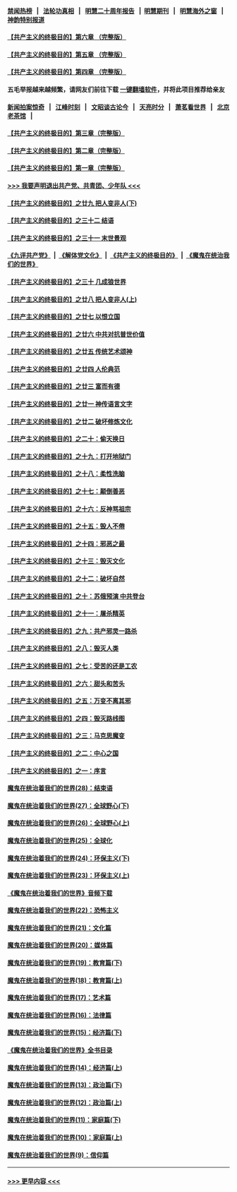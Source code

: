 #### [禁闻热榜](热点新闻.md?=0)  &nbsp;&nbsp;|&nbsp;&nbsp; [法轮功真相](https://github.com/gfw-breaker/truth/blob/master/README.md?=0) &nbsp;&nbsp;|&nbsp;&nbsp; [明慧二十周年报告](https://github.com/gfw-breaker/mh-reports/blob/master/README.md?=0) &nbsp;&nbsp;|&nbsp;&nbsp;[明慧期刊](https://github.com/gfw-breaker/mh-qikan) &nbsp;&nbsp;|&nbsp;&nbsp; [明慧海外之窗](https://github.com/gfw-breaker/mh-news/blob/master/README.md?=0) &nbsp;&nbsp;|&nbsp;&nbsp; [神韵特别报道](https://github.com/gfw-breaker/mh-news/blob/master/shenyun.md?=0)
#### [【共产主义的终极目的】第六章 （完整版）](../pages/nsc422/n11428913.md?t=03110631) 
#### [【共产主义的终极目的】第五章 （完整版）](../pages/nsc422/n11428912.md?t=03110631) 
#### [【共产主义的终极目的】第四章 （完整版）](../pages/nsc422/n11428907.md?t=03110631) 
#### 五毛举报越来越频繁，请网友们前往下载 [一键翻墙软件](https://github.com/gfw-breaker/ssr-accounts)，并将此项目推荐给亲友
#### [新闻拍案惊奇](https://github.com/gfw-breaker/banned-news/blob/master/pages/link4.md) &nbsp;&nbsp;|&nbsp;&nbsp; [江峰时刻](https://github.com/gfw-breaker/banned-news/blob/master/pages/link4.md) &nbsp;&nbsp;|&nbsp;&nbsp; [文昭谈古论今](https://github.com/gfw-breaker/banned-news/blob/master/pages/link4.md) &nbsp;&nbsp;|&nbsp;&nbsp; [天亮时分](https://github.com/gfw-breaker/banned-news/blob/master/pages/link4.md) &nbsp;&nbsp;|&nbsp;&nbsp; [萧茗看世界](https://github.com/gfw-breaker/banned-news/blob/master/pages/link4.md) &nbsp;&nbsp;|&nbsp;&nbsp; [北京老茶馆](https://github.com/gfw-breaker/banned-news/blob/master/pages/link4.md) &nbsp;&nbsp;|&nbsp;&nbsp; 
#### [【共产主义的终极目的】第三章（完整版）](../pages/nsc422/n11428848.md?t=03110631) 
#### [【共产主义的终极目的】第二章（完整版）](../pages/nsc422/n11428831.md?t=03110631) 
#### [【共产主义的终极目的】第一章（完整版）](../pages/nsc422/n11417651.md?t=03110631) 
#### [>>> 我要声明退出共产党、共青团、少年队 <<<](https://github.com/begood0513/goodnews/blob/master/quit/letter.md) 
#### [【共产主义的终极目的】之廿九 把人变非人(下)](../pages/nsc422/n11344140.md?t=03110631) 
#### [【共产主义的终极目的】之三十二 结语](../pages/nsc422/n11360535.md?t=03110631) 
#### [【共产主义的终极目的】之三十一 末世景观](../pages/nsc422/n11351129.md?t=03110631) 
#### [《九评共产党》](https://github.com/begood0513/9ping.md/blob/master/README.md) &nbsp;|&nbsp; [《解体党文化》](../../../../jtdwh.md/blob/master/README.md)  &nbsp;|&nbsp; [《共产主义的终极目的》](../../../../gczydzjmd.md/blob/master/README.md) &nbsp;|&nbsp; [《魔鬼在统治我们的世界》](../../../../mgztzwmdsj.md/blob/master/README.md) 
#### [【共产主义的终极目的】之三十 几成狼世界](../pages/nsc422/n11348280.md?t=03110631) 
#### [【共产主义的终极目的】之廿八 把人变非人(上)](../pages/nsc422/n11340492.md?t=03110631) 
#### [【共产主义的终极目的】之廿七 以恨立国](../pages/nsc422/n11336944.md?t=03110631) 
#### [【共产主义的终极目的】之廿六 中共对抗普世价值](../pages/nsc422/n11324785.md?t=03110631) 
#### [【共产主义的终极目的】之廿五 传统艺术颂神](../pages/nsc422/n11296396.md?t=03110631) 
#### [【共产主义的终极目的】之廿四 人伦典范](../pages/nsc422/n11296397.md?t=03110631) 
#### [【共产主义的终极目的】之廿三 富而有德](../pages/nsc422/n11283598.md?t=03110631) 
#### [【共产主义的终极目的】之廿一 神传语言文字](../pages/nsc422/n11263265.md?t=03110631) 
#### [【共产主义的终极目的】之廿二 破坏修炼文化](../pages/nsc422/n11245728.md?t=03110631) 
#### [【共产主义的终极目的】之二十：偷天换日](../pages/nsc422/n11238846.md?t=03110631) 
#### [【共产主义的终极目的】之十九：打开地狱门](../pages/nsc422/n11206376.md?t=03110631) 
#### [【共产主义的终极目的】之十八：柔性洗脑](../pages/nsc422/n11199994.md?t=03110631) 
#### [【共产主义的终极目的】之十七：颠倒善恶](../pages/nsc422/n11179782.md?t=03110631) 
#### [【共产主义的终极目的】之十六：反神骂祖宗](../pages/nsc422/n11166798.md?t=03110631) 
#### [【共产主义的终极目的】之十五：毁人不倦](../pages/nsc422/n11166792.md?t=03110631) 
#### [【共产主义的终极目的】之十四：邪恶之最](../pages/nsc422/n11150249.md?t=03110631) 
#### [【共产主义的终极目的】之十三：毁灭文化](../pages/nsc422/n11135227.md?t=03110631) 
#### [【共产主义的终极目的】之十二：破坏自然](../pages/nsc422/n11135214.md?t=03110631) 
#### [【共产主义的终极目的】之十：苏俄预演 中共登台](../pages/nsc422/n11118424.md?t=03110631) 
#### [【共产主义的终极目的】之十一：屠杀精英](../pages/nsc422/n11118442.md?t=03110631) 
#### [【共产主义的终极目的】之九：共产邪灵一路杀](../pages/nsc422/n11114139.md?t=03110631) 
#### [【共产主义的终极目的】之八：毁灭人类](../pages/nsc422/n11108503.md?t=03110631) 
#### [【共产主义的终极目的】之七：受苦的还是工农](../pages/nsc422/n11101809.md?t=03110631) 
#### [【共产主义的终极目的】之六：甜头和苦头](../pages/nsc422/n11096971.md?t=03110631) 
#### [【共产主义的终极目的】之五：万变不离其邪](../pages/nsc422/n11091285.md?t=03110631) 
#### [【共产主义的终极目的】之四：毁灭路线图](../pages/nsc422/n11086284.md?t=03110631) 
#### [【共产主义的终极目的】之三：马克思魔变](../pages/nsc422/n11061941.md?t=03110631) 
#### [【共产主义的终极目的】之二：中心之国](../pages/nsc422/n11047728.md?t=03110631) 
#### [【共产主义的终极目的】之一：序言](../pages/nsc422/n11086077.md?t=03110631) 
#### [魔鬼在统治着我们的世界(28)：结束语](../pages/nsc422/n10936246.md?t=03110631) 
#### [魔鬼在统治着我们的世界(27)：全球野心(下)](../pages/nsc422/n10928319.md?t=03110631) 
#### [魔鬼在统治着我们的世界(26)：全球野心(上)](../pages/nsc422/n10900318.md?t=03110631) 
#### [魔鬼在统治着我们的世界(25)：全球化](../pages/nsc422/n10788205.md?t=03110631) 
#### [魔鬼在统治着我们的世界(24)：环保主义(下)](../pages/nsc422/n10695307.md?t=03110631) 
#### [魔鬼在统治着我们的世界(23)：环保主义(上)](../pages/nsc422/n10688613.md?t=03110631) 
#### [《魔鬼在统治着我们的世界》音频下载](../pages/nsc422/n10635553.md?t=03110631) 
#### [魔鬼在统治着我们的世界(22)：恐怖主义](../pages/nsc422/n10614727.md?t=03110631) 
#### [魔鬼在统治着我们的世界(21)：文化篇](../pages/nsc422/n10597706.md?t=03110631) 
#### [魔鬼在统治着我们的世界(20)：媒体篇](../pages/nsc422/n10586579.md?t=03110631) 
#### [魔鬼在统治着我们的世界(19)：教育篇(下)](../pages/nsc422/n10564808.md?t=03110631) 
#### [魔鬼在统治着我们的世界(18)：教育篇(上)](../pages/nsc422/n10526970.md?t=03110631) 
#### [魔鬼在统治着我们的世界(17)：艺术篇](../pages/nsc422/n10499093.md?t=03110631) 
#### [魔鬼在统治着我们的世界(16)：法律篇](../pages/nsc422/n10485969.md?t=03110631) 
#### [魔鬼在统治着我们的世界(15)：经济篇(下)](../pages/nsc422/n10469975.md?t=03110631) 
#### [《魔鬼在统治着我们的世界》全书目录](../pages/nsc422/n10464261.md?t=03110631) 
#### [魔鬼在统治着我们的世界(14)：经济篇(上)](../pages/nsc422/n10457370.md?t=03110631) 
#### [魔鬼在统治着我们的世界(13)：政治篇(下)](../pages/nsc422/n10448270.md?t=03110631) 
#### [魔鬼在统治着我们的世界(12)：政治篇(上)](../pages/nsc422/n10444576.md?t=03110631) 
#### [魔鬼在统治着我们的世界(11)：家庭篇(下)](../pages/nsc422/n10440961.md?t=03110631) 
#### [魔鬼在统治着我们的世界(10)：家庭篇(上)](../pages/nsc422/n10435448.md?t=03110631) 
#### [魔鬼在统治着我们的世界(9)：信仰篇](../pages/nsc422/n10432159.md?t=03110631) 

----
#### [ >>> 更早内容 <<< ](../indexes/nsc422-earlier.md)
